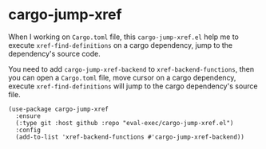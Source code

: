 # cargo-jump-xref

When I working on `Cargo.toml` file, this `cargo-jump-xref.el` help me to execute `xref-find-definitions` on a cargo dependency, jump to the dependency's source code.


You need to add `cargo-jump-xref-backend` to `xref-backend-functions`, then you can open a `Cargo.toml` file, move cursor on a cargo dependency, execute `xref-find-definitions` will jump to the cargo dependency's source file.

```elisp
(use-package cargo-jump-xref
  :ensure 
  (:type git :host github :repo "eval-exec/cargo-jump-xref.el")
  :config
  (add-to-list 'xref-backend-functions #'cargo-jump-xref-backend))
```
